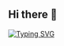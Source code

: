 ## Hi there 👋

[![Typing SVG](https://readme-typing-svg.herokuapp.com?font=Fira+Code&weight=500&pause=1000&color=A531F7&background=FFAA3F00&multiline=true&width=435&lines=%E2%80%9CFirst%2C+Solve+the+Problem.+Then%2C+Write+the+Code.%E2%80%9D)](https://git.io/typing-svg)

<!--
**DiegoFA04/DiegoFA04** is a ✨ _special_ ✨ repository because its `README.md` (this file) appears on your GitHub profile.

Here are some ideas to get you started:

- 🔭 I’m currently working on ...
- 🌱 I’m currently learning ...
- 👯 I’m looking to collaborate on ...
- 🤔 I’m looking for help with ...
- 💬 Ask me about ...
- 📫 How to reach me: ...
- 😄 Pronouns: ...
- ⚡ Fun fact: ...
-->
